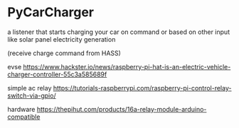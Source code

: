 # PyCarCharger

a listener that starts charging your car on command or based on other input like solar panel electricity generation

(receive charge command from HASS)

evse
https://www.hackster.io/news/raspberry-pi-hat-is-an-electric-vehicle-charger-controller-55c3a585689f

simple ac relay
https://tutorials-raspberrypi.com/raspberry-pi-control-relay-switch-via-gpio/

hardware
https://thepihut.com/products/16a-relay-module-arduino-compatible
